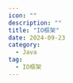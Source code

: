 ```yaml
---
icon: ""
description: ""
title: "IO框架"
date: 2024-09-23
category:
  - Java
tag:
  - IO框架
---
```


